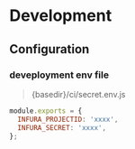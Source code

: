 # Development

## Configuration

### deveployment env file

> {basedir}/ci/secret.env.js

```javascript
module.exports = {
  INFURA_PROJECTID: 'xxxx',
  INFURA_SECRET: 'xxxx',
};
```
